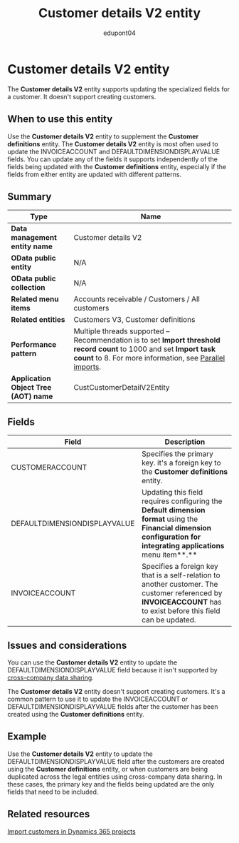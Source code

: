 ﻿---
title: Customer details V2 entity
description: Learn about the Customer details V2 data entity in finance and operations migration projects with Dynamics 365.
author: edupont04
ms.author: katiehav
ms.topic: article
ms.date: 04/28/2023
ms.collection: FastTrack
---

# Customer details V2 entity

The **Customer details V2** entity supports updating the specialized fields for a customer. It doesn't support creating customers.

## When to use this entity

Use the **Customer details V2** entity to supplement the **Customer definitions** entity. The **Customer details V2** entity is most often used to update the INVOICEACCOUNT and DEFAULTDIMENSIONDISPLAYVALUE fields. You can update any of the fields it supports independently of the fields being updated with the **Customer definitions** entity, especially if the fields from either entity are updated with different patterns.

## Summary

|Type|Name|
|----|----|
| **Data management entity name** | Customer details V2 |
| **OData public entity** | N/A |
| **OData public collection** | N/A |
| **Related menu items** | Accounts receivable / Customers / All customers |
| **Related entities** | Customers V3, Customer definitions |
| **Performance pattern** | Multiple threads supported – Recommendation is to set **Import threshold record count** to 1000 and set **Import task count** to 8. For more information, see [Parallel imports](/dynamics365/fin-ops-core/dev-itpro/data-entities/data-import-export-job#parallel-imports). |
| **Application Object Tree (AOT) name** | CustCustomerDetailV2Entity |

## Fields

| Field | Description |
|--|--|
| CUSTOMERACCOUNT | Specifies the primary key. it's a foreign key to the **Customer definitions** entity. |
| DEFAULTDIMENSIONDISPLAYVALUE | Updating this field requires configuring the **Default dimension format** using the **Financial dimension configuration for integrating applications** menu item**.** |
| INVOICEACCOUNT | Specifies a foreign key that is a self-relation to another customer. The customer referenced by **INVOICEACCOUNT** has to exist before this field can be updated. |

## Issues and considerations

You can use the **Customer details V2** entity to update the DEFAULTDIMENSIONDISPLAYVALUE field because it isn't supported by [cross-company data sharing](/dynamics365/fin-ops-core/dev-itpro/sysadmin/srs-overview).

The **Customer details V2** entity doesn't support creating customers. It's a common pattern to use it to update the INVOICEACCOUNT or DEFAULTDIMENSIONDISPLAYVALUE fields after the customer has been created using the **Customer definitions** entity.

## Example

Use the **Customer details V2** entity to update the DEFAULTDIMENSIONDISPLAYVALUE field after the customers are created using the **Customer definitions** entity, or when customers are being duplicated across the legal entities using cross-company data sharing. In these cases, the primary key and the fields being updated are the only fields that need to be included.

## Related resources

[Import customers in Dynamics 365 projects](/dynamics365/guidance/resources/import-customers)  
